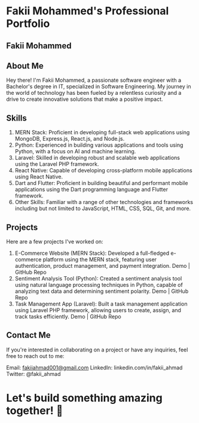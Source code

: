 # Fakii Mohammed's Professional Portfolio

## Fakii Mohammed

## About Me

Hey there! I'm Fakii Mohammed, a passionate software engineer with a Bachelor's degree in IT, specialized in Software Engineering. My journey in the world of technology has been fueled by a relentless curiosity and a drive to create innovative solutions that make a positive impact.

## Skills

1. MERN Stack: Proficient in developing full-stack web applications using MongoDB, Express.js, React.js, and Node.js.
2. Python: Experienced in building various applications and tools using Python, with a focus on AI and machine learning.
3. Laravel: Skilled in developing robust and scalable web applications using the Laravel PHP framework.
4. React Native: Capable of developing cross-platform mobile applications using React Native.
5. Dart and Flutter: Proficient in building beautiful and performant mobile applications using the Dart programming language and Flutter framework.
6. Other Skills: Familiar with a range of other technologies and frameworks including but not limited to JavaScript, HTML, CSS, SQL, Git, and more.

## Projects

Here are a few projects I've worked on:

1. E-Commerce Website (MERN Stack): Developed a full-fledged e-commerce platform using the MERN stack, featuring user authentication, product management, and payment integration.
Demo | GitHub Repo
2. Sentiment Analysis Tool (Python): Created a sentiment analysis tool using natural language processing techniques in Python, capable of analyzing text data and determining sentiment polarity.
Demo | GitHub Repo
3. Task Management App (Laravel): Built a task management application using Laravel PHP framework, allowing users to create, assign, and track tasks efficiently.
Demo | GitHub Repo

## Contact Me

If you're interested in collaborating on a project or have any inquiries, feel free to reach out to me:

Email: <fakiiahmad001@gmail.com>
LinkedIn: linkedin.com/in/fakii_ahmad
Twitter: @fakii_ahmad

# Let's build something amazing together! 🚀
